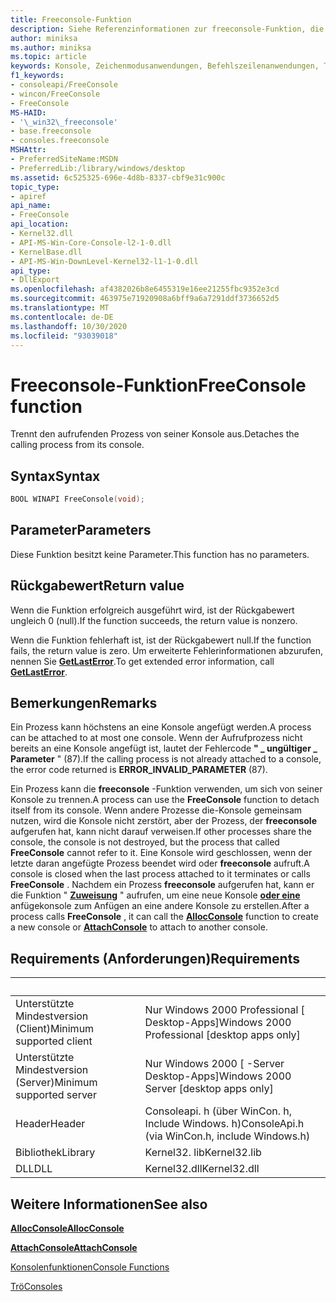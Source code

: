 ```yaml
---
title: Freeconsole-Funktion
description: Siehe Referenzinformationen zur freeconsole-Funktion, die den aufrufenden Prozess von seiner Konsole trennt.
author: miniksa
ms.author: miniksa
ms.topic: article
keywords: Konsole, Zeichenmodusanwendungen, Befehlszeilenanwendungen, Terminalanwendungen, Konsolen-API
f1_keywords:
- consoleapi/FreeConsole
- wincon/FreeConsole
- FreeConsole
MS-HAID:
- '\_win32\_freeconsole'
- base.freeconsole
- consoles.freeconsole
MSHAttr:
- PreferredSiteName:MSDN
- PreferredLib:/library/windows/desktop
ms.assetid: 6c525325-696e-4d8b-8337-cbf9e31c900c
topic_type:
- apiref
api_name:
- FreeConsole
api_location:
- Kernel32.dll
- API-MS-Win-Core-Console-l2-1-0.dll
- KernelBase.dll
- API-MS-Win-DownLevel-Kernel32-l1-1-0.dll
api_type:
- DllExport
ms.openlocfilehash: af4382026b8e6455319e16ee21255fbc9352e3cd
ms.sourcegitcommit: 463975e71920908a6bff9a6a7291ddf3736652d5
ms.translationtype: MT
ms.contentlocale: de-DE
ms.lasthandoff: 10/30/2020
ms.locfileid: "93039018"
---
```

# <a name="freeconsole-function"></a><span data-ttu-id="0a214-104">Freeconsole-Funktion</span><span class="sxs-lookup"><span data-stu-id="0a214-104">FreeConsole function</span></span>

<span data-ttu-id="0a214-105">Trennt den aufrufenden Prozess von seiner Konsole aus.</span><span class="sxs-lookup"><span data-stu-id="0a214-105">Detaches the calling process from its console.</span></span>

## <a name="syntax"></a><span data-ttu-id="0a214-106">Syntax</span><span class="sxs-lookup"><span data-stu-id="0a214-106">Syntax</span></span>

```C
BOOL WINAPI FreeConsole(void);
```

## <a name="parameters"></a><span data-ttu-id="0a214-107">Parameter</span><span class="sxs-lookup"><span data-stu-id="0a214-107">Parameters</span></span>

<span data-ttu-id="0a214-108">Diese Funktion besitzt keine Parameter.</span><span class="sxs-lookup"><span data-stu-id="0a214-108">This function has no parameters.</span></span>

## <a name="return-value"></a><span data-ttu-id="0a214-109">Rückgabewert</span><span class="sxs-lookup"><span data-stu-id="0a214-109">Return value</span></span>

<span data-ttu-id="0a214-110">Wenn die Funktion erfolgreich ausgeführt wird, ist der Rückgabewert ungleich 0 (null).</span><span class="sxs-lookup"><span data-stu-id="0a214-110">If the function succeeds, the return value is nonzero.</span></span>

<span data-ttu-id="0a214-111">Wenn die Funktion fehlerhaft ist, ist der Rückgabewert null.</span><span class="sxs-lookup"><span data-stu-id="0a214-111">If the function fails, the return value is zero.</span></span> <span data-ttu-id="0a214-112">Um erweiterte Fehlerinformationen abzurufen, nennen Sie [**GetLastError**](https://msdn.microsoft.com/library/windows/desktop/ms679360).</span><span class="sxs-lookup"><span data-stu-id="0a214-112">To get extended error information, call [**GetLastError**](https://msdn.microsoft.com/library/windows/desktop/ms679360).</span></span>

## <a name="remarks"></a><span data-ttu-id="0a214-113">Bemerkungen</span><span class="sxs-lookup"><span data-stu-id="0a214-113">Remarks</span></span>

<span data-ttu-id="0a214-114">Ein Prozess kann höchstens an eine Konsole angefügt werden.</span><span class="sxs-lookup"><span data-stu-id="0a214-114">A process can be attached to at most one console.</span></span> <span data-ttu-id="0a214-115">Wenn der Aufrufprozess nicht bereits an eine Konsole angefügt ist, lautet der Fehlercode **" \_ ungültiger \_ Parameter** " (87).</span><span class="sxs-lookup"><span data-stu-id="0a214-115">If the calling process is not already attached to a console, the error code returned is **ERROR\_INVALID\_PARAMETER** (87).</span></span>

<span data-ttu-id="0a214-116">Ein Prozess kann die **freeconsole** -Funktion verwenden, um sich von seiner Konsole zu trennen.</span><span class="sxs-lookup"><span data-stu-id="0a214-116">A process can use the **FreeConsole** function to detach itself from its console.</span></span> <span data-ttu-id="0a214-117">Wenn andere Prozesse die-Konsole gemeinsam nutzen, wird die Konsole nicht zerstört, aber der Prozess, der **freeconsole** aufgerufen hat, kann nicht darauf verweisen.</span><span class="sxs-lookup"><span data-stu-id="0a214-117">If other processes share the console, the console is not destroyed, but the process that called **FreeConsole** cannot refer to it.</span></span> <span data-ttu-id="0a214-118">Eine Konsole wird geschlossen, wenn der letzte daran angefügte Prozess beendet wird oder **freeconsole** aufruft.</span><span class="sxs-lookup"><span data-stu-id="0a214-118">A console is closed when the last process attached to it terminates or calls **FreeConsole** .</span></span> <span data-ttu-id="0a214-119">Nachdem ein Prozess **freeconsole** aufgerufen hat, kann er die Funktion " [**Zuweisung**](allocconsole.md) " aufrufen, um eine neue Konsole [**oder eine**](attachconsole.md) anfügekonsole zum Anfügen an eine andere Konsole zu erstellen.</span><span class="sxs-lookup"><span data-stu-id="0a214-119">After a process calls **FreeConsole** , it can call the [**AllocConsole**](allocconsole.md) function to create a new console or [**AttachConsole**](attachconsole.md) to attach to another console.</span></span>

## <a name="requirements"></a><span data-ttu-id="0a214-120">Requirements (Anforderungen)</span><span class="sxs-lookup"><span data-stu-id="0a214-120">Requirements</span></span>

| &nbsp; | &nbsp; |
|-|-|
| <span data-ttu-id="0a214-121">Unterstützte Mindestversion (Client)</span><span class="sxs-lookup"><span data-stu-id="0a214-121">Minimum supported client</span></span> | <span data-ttu-id="0a214-122">Nur Windows 2000 Professional \[ Desktop-Apps\]</span><span class="sxs-lookup"><span data-stu-id="0a214-122">Windows 2000 Professional \[desktop apps only\]</span></span> |
| <span data-ttu-id="0a214-123">Unterstützte Mindestversion (Server)</span><span class="sxs-lookup"><span data-stu-id="0a214-123">Minimum supported server</span></span> | <span data-ttu-id="0a214-124">Nur Windows 2000 \[ -Server Desktop-Apps\]</span><span class="sxs-lookup"><span data-stu-id="0a214-124">Windows 2000 Server \[desktop apps only\]</span></span> |
| <span data-ttu-id="0a214-125">Header</span><span class="sxs-lookup"><span data-stu-id="0a214-125">Header</span></span> | <span data-ttu-id="0a214-126">Consoleapi. h (über WinCon. h, Include Windows. h)</span><span class="sxs-lookup"><span data-stu-id="0a214-126">ConsoleApi.h (via WinCon.h, include Windows.h)</span></span> |
| <span data-ttu-id="0a214-127">Bibliothek</span><span class="sxs-lookup"><span data-stu-id="0a214-127">Library</span></span> | <span data-ttu-id="0a214-128">Kernel32. lib</span><span class="sxs-lookup"><span data-stu-id="0a214-128">Kernel32.lib</span></span> |
| <span data-ttu-id="0a214-129">DLL</span><span class="sxs-lookup"><span data-stu-id="0a214-129">DLL</span></span> | <span data-ttu-id="0a214-130">Kernel32.dll</span><span class="sxs-lookup"><span data-stu-id="0a214-130">Kernel32.dll</span></span> |

## <a name="see-also"></a><span data-ttu-id="0a214-131">Weitere Informationen</span><span class="sxs-lookup"><span data-stu-id="0a214-131">See also</span></span>

[<span data-ttu-id="0a214-132">**AllocConsole**</span><span class="sxs-lookup"><span data-stu-id="0a214-132">**AllocConsole**</span></span>](allocconsole.md)

[<span data-ttu-id="0a214-133">**AttachConsole**</span><span class="sxs-lookup"><span data-stu-id="0a214-133">**AttachConsole**</span></span>](attachconsole.md)

[<span data-ttu-id="0a214-134">Konsolenfunktionen</span><span class="sxs-lookup"><span data-stu-id="0a214-134">Console Functions</span></span>](console-functions.md)

[<span data-ttu-id="0a214-135">Trö</span><span class="sxs-lookup"><span data-stu-id="0a214-135">Consoles</span></span>](consoles.md)
